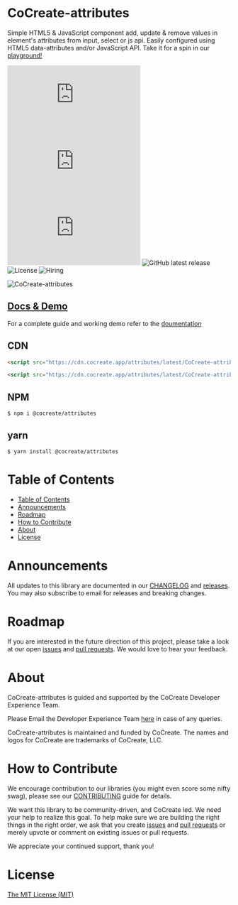 # CoCreate-attributes

Simple HTML5 & JavaScript component add, update & remove values in element's attributes from input, select or js api. Easily configured using HTML5 data-attributes and/or JavaScript API. Take it for a spin in our [playground!](https://cocreate.app/docs/attributes)

![minified](https://img.badgesize.io/https://cdn.cocreate.app/attributes/latest/CoCreate-attributes.min.js?style=flat-square&label=minified&color=orange)
![gzip](https://img.badgesize.io/https://cdn.cocreate.app/attributes/latest/CoCreate-attributes.min.js?compression=gzip&style=flat-square&label=gzip&color=yellow)
![brotli](https://img.badgesize.io/https://cdn.cocreate.app/attributes/latest/CoCreate-attributes.min.js?compression=brotli&style=flat-square&label=brotli)
![GitHub latest release](https://img.shields.io/github/v/release/CoCreate-app/CoCreate-attributes?style=flat-square)
![License](https://img.shields.io/github/license/CoCreate-app/CoCreate-attributes?style=flat-square)
![Hiring](https://img.shields.io/static/v1?style=flat-square&label=&message=Hiring&color=blueviolet)

![CoCreate-attributes](https://cdn.cocreate.app/docs/CoCreate-attributes.gif)

## [Docs & Demo](https://cocreate.app/docs/attributes)

For a complete guide and working demo refer to the [doumentation](https://cocreate.app/docs/attributes)

## CDN

```html
<script src="https://cdn.cocreate.app/attributes/latest/CoCreate-attributes.min.js"></script>
```

```html
<script src="https://cdn.cocreate.app/attributes/latest/CoCreate-attributes.min.css"></script>
```

## NPM

```shell
$ npm i @cocreate/attributes
```

## yarn

```shell
$ yarn install @cocreate/attributes
```

# Table of Contents

- [Table of Contents](#table-of-contents)
- [Announcements](#announcements)
- [Roadmap](#roadmap)
- [How to Contribute](#how-to-contribute)
- [About](#about)
- [License](#license)

<a name="announcements"></a>

# Announcements

All updates to this library are documented in our [CHANGELOG](https://github.com/CoCreate-app/CoCreate-attributes/blob/master/CHANGELOG.md) and [releases](https://github.com/CoCreate-app/CoCreate-attributes/releases). You may also subscribe to email for releases and breaking changes.

<a name="roadmap"></a>

# Roadmap

If you are interested in the future direction of this project, please take a look at our open [issues](https://github.com/CoCreate-app/CoCreate-attributes/issues) and [pull requests](https://github.com/CoCreate-app/CoCreate-attributes/pulls). We would love to hear your feedback.

<a name="about"></a>

# About

CoCreate-attributes is guided and supported by the CoCreate Developer Experience Team.

Please Email the Developer Experience Team [here](mailto:develop@cocreate.app) in case of any queries.

CoCreate-attributes is maintained and funded by CoCreate. The names and logos for CoCreate are trademarks of CoCreate, LLC.

<a name="contribute"></a>

# How to Contribute

We encourage contribution to our libraries (you might even score some nifty swag), please see our [CONTRIBUTING](https://github.com/CoCreate-app/CoCreate-attributes/blob/master/CONTRIBUTING.md) guide for details.

We want this library to be community-driven, and CoCreate led. We need your help to realize this goal. To help make sure we are building the right things in the right order, we ask that you create [issues](https://github.com/CoCreate-app/CoCreate-attributes/issues) and [pull requests](https://github.com/CoCreate-app/CoCreate-attributes/pulls) or merely upvote or comment on existing issues or pull requests.

We appreciate your continued support, thank you!

# License

[The MIT License (MIT)](https://github.com/CoCreate-app/CoCreate-attributes/blob/master/LICENSE)
